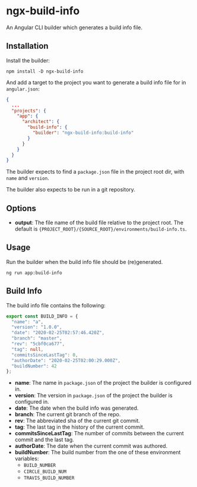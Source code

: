 # ngx-build-info

An Angular CLI builder which generates a build info file.

## Installation

Install the builder:

```shell script
npm install -D ngx-build-info
```

And add a target to the project you want to generate a build info file for in `angular.json`:

```json
{
  ...
  "projects": {
    "app": {
      "architect": {
        "build-info": {
          "builder": "ngx-build-info:build-info" 
        }
      }
    } 
  }
}
``` 

The builder expects to find a `package.json` file in the project root dir, with `name` and
`version`.

The builder also expects to be run in a git repository.

## Options

- **output**: The file name of the build file relative to the project root. The default is
`{PROJECT_ROOT}/{SOURCE_ROOT}/environments/build-info.ts`.

## Usage

Run the builder when the build info file should be (re)generated.

```shell script
ng run app:build-info
```

## Build Info

The build info file contains the following:

```typescript
export const BUILD_INFO = {
  "name": "a",
  "version": "1.0.0",
  "date": "2020-02-25T02:57:46.420Z",
  "branch": "master",
  "rev": "5cbf0ca677",
  "tag": null,
  "commitsSinceLastTag": 0,
  "authorDate": "2020-02-25T02:00:29.000Z",
  "buildNumber": 42
};
```

- **name**: The name in `package.json` of the project the builder is configured in.
- **version**: The version in `package.json` of the project the builder is configured in.
- **date**: The date when the build info was generated.
- **branch**: The current git branch of the repo.
- **rev**: The abbreviated sha of the current git commit.
- **tag**: The last tag in the history of the current commit.
- **commitsSinceLastTag**: The number of commits between the current commit and the last tag.
- **authorDate**: The date when the current commit was authored.
- **buildNumber**: The build number from the one of these environment variables:
    - `BUILD_NUMBER`
    - `CIRCLE_BUILD_NUM`
    - `TRAVIS_BUILD_NUMBER`
